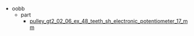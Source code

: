 * oobb
  * part
    * [pulley_gt2_02_06_ex_48_teeth_sh_electronic_potentiometer_17_mm](oobb/part/pulley_gt2_02_06_ex_48_teeth_sh_electronic_potentiometer_17_mm)
